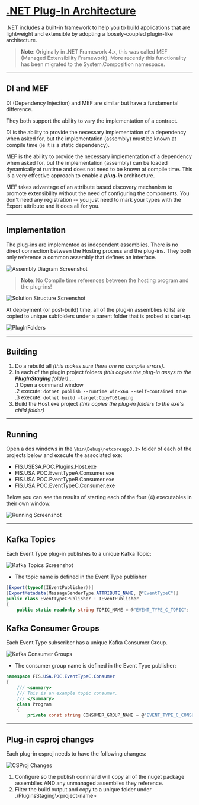 ﻿# [.NET Plug-In Architecture](https://github.com/TomBruns/DotNetCorePlugins)

.NET includes a built-in framework to help you to build applications that are lightweight and extensible by adopting a loosely-coupled plugin-like architecture.

> **Note**: Originally in .NET Framework 4.x, this was called MEF (Managed Extensibility Framework).  More recently this functionality has been migrated to the System.Composition namespace.

---
## DI and MEF

DI (Dependency Injection) and MEF are similar but have a fundamental difference.

They both support the ability to vary the implementation of a contract.

DI is the ability to provide the necessary implementation of a dependency when asked for, but the implementation (assembly) must be known at compile time (ie it is a static dependency).

MEF is the ability to provide the necessary implementation of a dependency when asked for, but the implementation (assembly) can be loaded dynamically at runtime and does not need to be known at compile time.  This is a very effective approach to enable a ***plug-in*** architecture.

MEF takes advantage of an attribute based discovery mechanism to promote extensibility without the need of configuring the components. You don't need any registration -- you just need to mark your types with the Export attribute and it does all for you. 

---
## Implementation

The plug-ins are implemented as independent assemblies.  There is no direct connection between the Hosting process and the plug-ins.  They both only reference a common assembly that defines an interface.

![Assembly Diagram Screenshot](images/assemblies2.jpg?raw=true)

> **Note**: No Compile time references between the hosting program and the plug-ins! 

![Solution Structure Screenshot](images/SolutionStructure.jpg?raw=true)

At deployment (or post-build) time, all of the plug-in assemblies (dlls) are copied to unique subfolders under a parent folder that is probed at start-up.

![PlugInFolders](images/PlugInFolders.jpg?raw=true)

---
## Building

1. Do a rebuild all *(this makes sure there are no compile errors)*.
2. In each of the plugin project folders *(this copies the plug-in assys to the **PlugInStaging** folder)*...  
  .1 Open a command window  
  .2 execute: `dotnet publish --runtime win-x64 --self-contained true`  
  .3 execute: `dotnet build -target:CopyToStaging`  
3. Build the Host.exe project *(this copies the plug-in folders to the exe's child folder)*
---
## Running

Open a dos windows in the `\bin\Debug\netcoreapp3.1>` folder of each of the projects below and execute the associated exe:
* FIS.USESA.POC.Plugins.Host.exe
* FIS.USA.POC.EventTypeA.Consumer.exe
* FIS.USA.POC.EventTypeB.Consumer.exe
* FIS.USA.POC.EventTypeC.Consumer.exe

Below you can see the results of starting each of the four (4) executables in their own window.


![Running Screenshot](images/Running.jpg?raw=true)

---
## Kafka Topics

Each Event Type plug-in publishes to a unique Kafka Topic:

![Kafka Topics Screenshot](images/KafkaTopics.jpg?raw=true)

* The topic name is defined in the Event Type publisher
```csharp
[Export(typeof(IEventPublisher))]
[ExportMetadata(MessageSenderType.ATTRIBUTE_NAME, @"EventTypeC")]
public class EventTypeCPublisher : IEventPublisher
{
    public static readonly string TOPIC_NAME = @"EVENT_TYPE_C_TOPIC";
```
## Kafka Consumer Groups
Each Event Type subscriber has a unique Kafka Consumer Group.

![Kafka Consumer Groups](images/KafkaConsumerGroups.jpg?raw=true)

* The consumer group name is defined in the Event Type publisher:

```csharp
namespace FIS.USA.POC.EventTypeC.Consumer
{
    /// <summary>
    /// This is an example topic consumer.
    /// </summary>
    class Program
    {
        private const string CONSUMER_GROUP_NAME = @"EVENT_TYPE_C_CONSUMER_GROUP";
```
---
## Plug-in csproj changes

Each plug-in csproj needs to have the following changes:

![CSProj Changes](images/PlugInCsprojChgs.jpg?raw=true)

1. Configure so the publish command will copy all of the nuget package assemblies AND any unmanaged assemblies they reference.
2. Filter the build output and copy to a unique folder under .\PluginsStaging\\\<project-name>